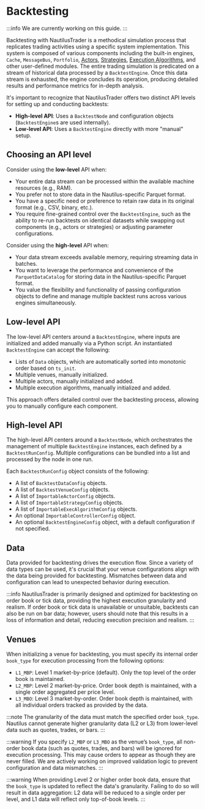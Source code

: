 # Backtesting

:::info
We are currently working on this guide.
:::

Backtesting with NautilusTrader is a methodical simulation process that replicates trading
activities using a specific system implementation. This system is composed of various components
including the built-in engines, `Cache`, `MessageBus`, `Portfolio`, [Actors](advanced/actors.md), [Strategies](strategies.md), [Execution Algorithms](execution.md),
and other user-defined modules. The entire trading simulation is predicated on a stream of historical data processed by a
`BacktestEngine`. Once this data stream is exhausted, the engine concludes its operation, producing 
detailed results and performance metrics for in-depth analysis.

It's important to recognize that NautilusTrader offers two distinct API levels for setting up and conducting backtests:

- **High-level API**: Uses a `BacktestNode` and configuration objects (`BacktestEngine`s are used internally).
- **Low-level API**: Uses a `BacktestEngine` directly with more "manual" setup.

## Choosing an API level

Consider using the **low-level** API when:

- Your entire data stream can be processed within the available machine resources (e.g., RAM).
- You prefer not to store data in the Nautilus-specific Parquet format.
- You have a specific need or preference to retain raw data in its original format (e.g., CSV, binary, etc.).
- You require fine-grained control over the `BacktestEngine`, such as the ability to re-run backtests on identical datasets while swapping out components (e.g., actors or strategies) or adjusting parameter configurations.

Consider using the **high-level** API when:

- Your data stream exceeds available memory, requiring streaming data in batches.
- You want to leverage the performance and convenience of the `ParquetDataCatalog` for storing data in the Nautilus-specific Parquet format.
- You value the flexibility and functionality of passing configuration objects to define and manage multiple backtest runs across various engines simultaneously.

## Low-level API

The low-level API centers around a `BacktestEngine`, where inputs are initialized and added manually via a Python script.
An instantiated `BacktestEngine` can accept the following:

- Lists of `Data` objects, which are automatically sorted into monotonic order based on `ts_init`.
- Multiple venues, manually initialized.
- Multiple actors, manually initialized and added.
- Multiple execution algorithms, manually initialized and added.

This approach offers detailed control over the backtesting process, allowing you to manually configure each component.

## High-level API

The high-level API centers around a `BacktestNode`, which orchestrates the management of multiple `BacktestEngine` instances,
each defined by a `BacktestRunConfig`. Multiple configurations can be bundled into a list and processed by the node in one run.

Each `BacktestRunConfig` object consists of the following:

- A list of `BacktestDataConfig` objects.
- A list of `BacktestVenueConfig` objects.
- A list of `ImportableActorConfig` objects.
- A list of `ImportableStrategyConfig` objects.
- A list of `ImportableExecAlgorithmConfig` objects.
- An optional `ImportableControllerConfig` object.
- An optional `BacktestEngineConfig` object, with a default configuration if not specified.

## Data

Data provided for backtesting drives the execution flow. Since a variety of data types can be used,
it's crucial that your venue configurations align with the data being provided for backtesting.
Mismatches between data and configuration can lead to unexpected behavior during execution.

:::info
NautilusTrader is primarily designed and optimized for backtesting on order book or tick data, providing the highest
execution granularity and realism. If order book or tick data is unavailable or unsuitable, backtests
can also be run on bar data; however, users should note that this results in a loss of information and detail,
reducing execution precision and realism.
:::


## Venues

When initializing a venue for backtesting, you must specify its internal order `book_type` for execution processing from the following options:

- `L1_MBP`: Level 1 market-by-price (default). Only the top level of the order book is maintained.
- `L2_MBP`: Level 2 market-by-price. Order book depth is maintained, with a single order aggregated per price level.
- `L3_MBO`: Level 3 market-by-order. Order book depth is maintained, with all individual orders tracked as provided by the data.

:::note
The granularity of the data must match the specified order `book_type`. Nautilus cannot generate higher granularity data (L2 or L3) from lower-level data such as quotes, trades, or bars.
:::

:::warning
If you specify `L2_MBP` or `L3_MBO` as the venue’s `book_type`, all non-order book data (such as quotes, trades, and bars) will be ignored for execution processing.
This may cause orders to appear as though they are never filled. We are actively working on improved validation logic to prevent configuration and data mismatches.
:::

:::warning
When providing Level 2 or higher order book data, ensure that the `book_type` is updated to reflect the data's granularity.
Failing to do so will result in data aggregation: L2 data will be reduced to a single order per level, and L1 data will reflect only top-of-book levels.
:::
